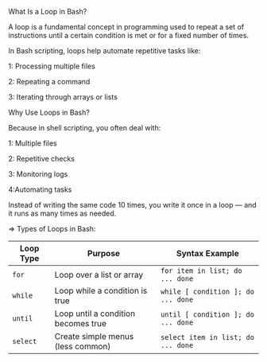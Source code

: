 What Is a Loop in Bash?

A loop is a fundamental concept in programming used to repeat a set of instructions until a certain condition is met or for a fixed number of times.

In Bash scripting, loops help automate repetitive tasks like:

1: Processing multiple files

2: Repeating a command

3: Iterating through arrays or lists

Why Use Loops in Bash?

Because in shell scripting, you often deal with:

1: Multiple files

2: Repetitive checks

3: Monitoring logs

4:Automating tasks

Instead of writing the same code 10 times, you write it once in a loop — and it runs as many times as needed.

=> Types of Loops in Bash: 

| Loop Type | Purpose                             | Syntax Example                     |
| --------- | ----------------------------------- | ---------------------------------- |
| `for`     | Loop over a list or array           | `for item in list; do ... done`    |
| `while`   | Loop while a condition is true      | `while [ condition ]; do ... done` |
| `until`   | Loop until a condition becomes true | `until [ condition ]; do ... done` |
| `select`  | Create simple menus (less common)   | `select item in list; do ... done` |

